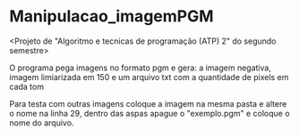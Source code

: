 # Manipulacao_imagemPGM
<Projeto de "Algoritmo e tecnicas de programação (ATP) 2" do segundo semestre>

O programa pega imagens no formato pgm e gera: a imagem negativa, imagem limiarizada em 150 e um arquivo txt com a quantidade de pixels em cada tom

Para testa com outras imagens coloque a imagem na mesma pasta e altere o nome na linha 29, dentro das aspas apague o "exemplo.pgm" e coloque o nome do arquivo.

